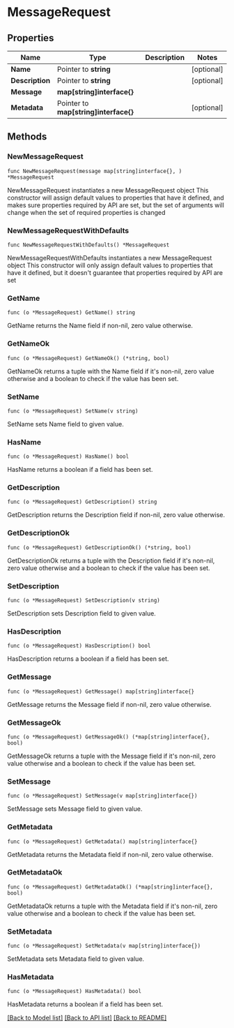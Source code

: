 # MessageRequest

## Properties

Name | Type | Description | Notes
------------ | ------------- | ------------- | -------------
**Name** | Pointer to **string** |  | [optional] 
**Description** | Pointer to **string** |  | [optional] 
**Message** | **map[string]interface{}** |  | 
**Metadata** | Pointer to **map[string]interface{}** |  | [optional] 

## Methods

### NewMessageRequest

`func NewMessageRequest(message map[string]interface{}, ) *MessageRequest`

NewMessageRequest instantiates a new MessageRequest object
This constructor will assign default values to properties that have it defined,
and makes sure properties required by API are set, but the set of arguments
will change when the set of required properties is changed

### NewMessageRequestWithDefaults

`func NewMessageRequestWithDefaults() *MessageRequest`

NewMessageRequestWithDefaults instantiates a new MessageRequest object
This constructor will only assign default values to properties that have it defined,
but it doesn't guarantee that properties required by API are set

### GetName

`func (o *MessageRequest) GetName() string`

GetName returns the Name field if non-nil, zero value otherwise.

### GetNameOk

`func (o *MessageRequest) GetNameOk() (*string, bool)`

GetNameOk returns a tuple with the Name field if it's non-nil, zero value otherwise
and a boolean to check if the value has been set.

### SetName

`func (o *MessageRequest) SetName(v string)`

SetName sets Name field to given value.

### HasName

`func (o *MessageRequest) HasName() bool`

HasName returns a boolean if a field has been set.

### GetDescription

`func (o *MessageRequest) GetDescription() string`

GetDescription returns the Description field if non-nil, zero value otherwise.

### GetDescriptionOk

`func (o *MessageRequest) GetDescriptionOk() (*string, bool)`

GetDescriptionOk returns a tuple with the Description field if it's non-nil, zero value otherwise
and a boolean to check if the value has been set.

### SetDescription

`func (o *MessageRequest) SetDescription(v string)`

SetDescription sets Description field to given value.

### HasDescription

`func (o *MessageRequest) HasDescription() bool`

HasDescription returns a boolean if a field has been set.

### GetMessage

`func (o *MessageRequest) GetMessage() map[string]interface{}`

GetMessage returns the Message field if non-nil, zero value otherwise.

### GetMessageOk

`func (o *MessageRequest) GetMessageOk() (*map[string]interface{}, bool)`

GetMessageOk returns a tuple with the Message field if it's non-nil, zero value otherwise
and a boolean to check if the value has been set.

### SetMessage

`func (o *MessageRequest) SetMessage(v map[string]interface{})`

SetMessage sets Message field to given value.


### GetMetadata

`func (o *MessageRequest) GetMetadata() map[string]interface{}`

GetMetadata returns the Metadata field if non-nil, zero value otherwise.

### GetMetadataOk

`func (o *MessageRequest) GetMetadataOk() (*map[string]interface{}, bool)`

GetMetadataOk returns a tuple with the Metadata field if it's non-nil, zero value otherwise
and a boolean to check if the value has been set.

### SetMetadata

`func (o *MessageRequest) SetMetadata(v map[string]interface{})`

SetMetadata sets Metadata field to given value.

### HasMetadata

`func (o *MessageRequest) HasMetadata() bool`

HasMetadata returns a boolean if a field has been set.


[[Back to Model list]](../README.md#documentation-for-models) [[Back to API list]](../README.md#documentation-for-api-endpoints) [[Back to README]](../README.md)


